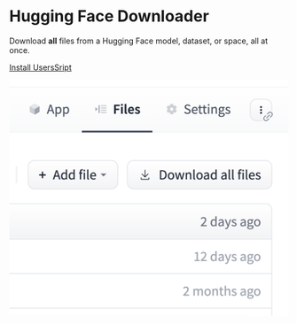 # Hugging Face Downloader

Download **all** files from a Hugging Face model, dataset, or space, all at once.

[Install UsersSript]([https://www.example.com](https://github.com/dwancin/huggingface-downloader/raw/main/Hugging%20Face%20Downloader.user.js)https://github.com/dwancin/huggingface-downloader/raw/main/Hugging%20Face%20Downloader.user.js)

![Screenshot](/screenshot.png)
